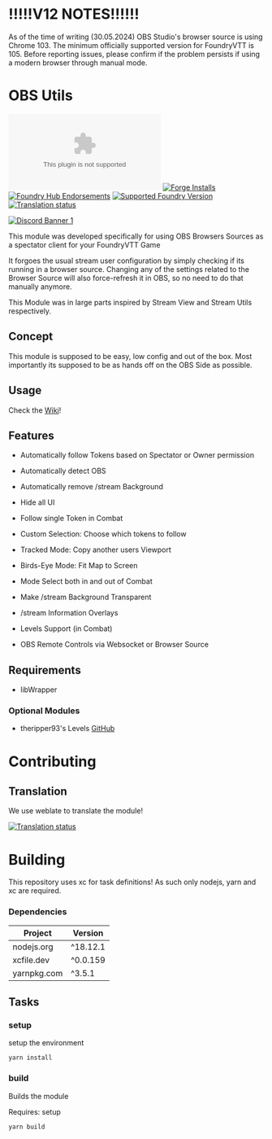 # !!!!!V12 NOTES!!!!!!

As of the time of writing (30.05.2024) OBS Studio's browser source is using Chrome 103. The minimum officially supported version for FoundryVTT is 105. Before reporting issues, please confirm if the problem persists if using a modern browser through manual mode.

# OBS Utils

![Latest Release Download Count](https://img.shields.io/github/downloads/faeyumbrea/obs-utils/latest/module.zip) [![Forge Installs](https://img.shields.io/badge/dynamic/json?label=Forge%20Installs&query=package.installs&suffix=%25&url=https%3A%2F%2Fforge-vtt.com%2Fapi%2Fbazaar%2Fpackage%2Fobs-utils&colorB=4aa94a)](https://forge-vtt.com/bazaar#package=obs-utils) [![Foundry Hub Endorsements](https://img.shields.io/endpoint?logoColor=white&url=https%3A%2F%2Fwww.foundryvtt-hub.com%2Fwp-json%2Fhubapi%2Fv1%2Fpackage%2Fobs-utils%2Fshield%2Fendorsements)](https://www.foundryvtt-hub.com/package/obs-utils/) [![Supported Foundry Version](https://img.shields.io/endpoint?url=https%3A%2F%2Ffoundryshields.com%2Fversion%3Fstyle%3Dflat%26url%3Dhttps%3A%2F%2Fraw.githubusercontent.com%2FFaeyUmbrea%2Fobs-utils%2Fmaster%2Fmodule.json)](https://github.com/FaeyUmbrea/obs-utils/releases/latest) [![Translation status](https://hosted.weblate.org/widget/obs-utils/module/svg-badge.svg)](https://hosted.weblate.org/engage/obs-utils/)

[![Discord Banner 1](https://discord.com/api/guilds/1245779025931141292/widget.png?style=banner2)](https://discord.com/invite/WfMaKPPdeM)

This module was developed specifically for using OBS Browsers Sources as a spectator client for your FoundryVTT Game

It forgoes the usual stream user configuration by simply checking if its running in a browser source.
Changing any of the settings related to the Browser Source will also force-refresh it in OBS, so no need to do that
manually anymore.

This Module was in large parts inspired by Stream View and Stream Utils respectively.

## Concept

This module is supposed to be easy, low config and out of the box.
Most importantly its supposed to be as hands off on the OBS Side as possible.

## Usage

Check the [Wiki](https://docs.void.monster)!

## Features

- Automatically follow Tokens based on Spectator or Owner permission
- Automatically detect OBS
- Automatically remove /stream Background
- Hide all UI
- Follow single Token in Combat
- Custom Selection: Choose which tokens to follow
- Tracked Mode: Copy another users Viewport
- Birds-Eye Mode: Fit Map to Screen
- Mode Select both in and out of Combat

- Make /stream Background Transparent
- /stream Information Overlays

- Levels Support (in Combat)

- OBS Remote Controls via Websocket or Browser Source

## Requirements

- libWrapper

### Optional Modules

- theripper93's Levels [GitHub](https://github.com/theripper93/Levels)

# Contributing

## Translation

We use weblate to translate the module!

[![Translation status](https://hosted.weblate.org/widget/obs-utils/open-graph.png)](https://hosted.weblate.org/engage/obs-utils/)

# Building

This repository uses xc for task definitions! As such only nodejs, yarn and xc are required.

### Dependencies

| Project     | Version  |
| ----------- | -------- |
| nodejs.org  | ^18.12.1 |
| xcfile.dev  | ^0.0.159 |
| yarnpkg.com | ^3.5.1   |

## Tasks

### setup

setup the environment

```
yarn install
```

### build

Builds the module

Requires: setup

```
yarn build
```
